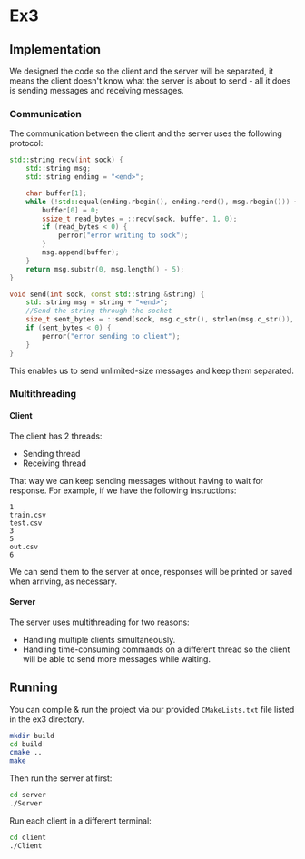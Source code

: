 # Ex3

## Implementation

We designed the code so the client and the server will be separated, it means the client doesn't know what the server is
about to send - all it does is sending messages and receiving messages.

### Communication

The communication between the client and the server uses the following protocol:

```c++
std::string recv(int sock) {
    std::string msg;
    std::string ending = "<end>";

    char buffer[1];
    while (!std::equal(ending.rbegin(), ending.rend(), msg.rbegin())) {
        buffer[0] = 0;
        ssize_t read_bytes = ::recv(sock, buffer, 1, 0);
        if (read_bytes < 0) {
            perror("error writing to sock");
        }
        msg.append(buffer);
    }
    return msg.substr(0, msg.length() - 5);
}

void send(int sock, const std::string &string) {
    std::string msg = string + "<end>";
    //Send the string through the socket
    size_t sent_bytes = ::send(sock, msg.c_str(), strlen(msg.c_str()), 0);
    if (sent_bytes < 0) {
        perror("error sending to client");
    }
}
```

This enables us to send unlimited-size messages and keep them separated.

### Multithreading

#### Client

The client has 2 threads:

- Sending thread
- Receiving thread

That way we can keep sending messages without having to wait for response. For example, if we have the following
instructions:

```
1
train.csv
test.csv
3
5
out.csv
6
```

We can send them to the server at once, responses will be printed or saved when arriving, as necessary.

#### Server

The server uses multithreading for two reasons:

- Handling multiple clients simultaneously.
- Handling time-consuming commands on a different thread so the client will be able to send more messages while waiting.

## Running

You can compile & run the project via our provided `CMakeLists.txt` file listed in the ex3 directory.

```bash
mkdir build
cd build
cmake ..
make
```

Then run the server at first:

```bash
cd server
./Server
```

Run each client in a different terminal:

```bash
cd client
./Client
```